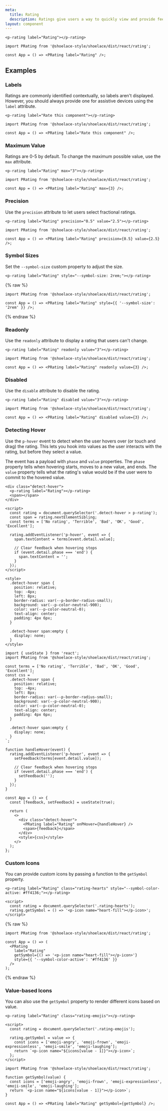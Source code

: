 ```yaml
---
meta:
  title: Rating
  description: Ratings give users a way to quickly view and provide feedback.
layout: component
---
```


```html:preview
<p-rating label="Rating"></p-rating>
```

```jsx:react
import PRating from '@shoelace-style/shoelace/dist/react/rating';

const App = () => <PRating label="Rating" />;
```

## Examples

### Labels

Ratings are commonly identified contextually, so labels aren't displayed. However, you should always provide one for assistive devices using the `label` attribute.

```html:preview
<p-rating label="Rate this component"></p-rating>
```

```jsx:react
import PRating from '@shoelace-style/shoelace/dist/react/rating';

const App = () => <PRating label="Rate this component" />;
```

### Maximum Value

Ratings are 0-5 by default. To change the maximum possible value, use the `max` attribute.

```html:preview
<p-rating label="Rating" max="3"></p-rating>
```

```jsx:react
import PRating from '@shoelace-style/shoelace/dist/react/rating';

const App = () => <PRating label="Rating" max={3} />;
```

### Precision

Use the `precision` attribute to let users select fractional ratings.

```html:preview
<p-rating label="Rating" precision="0.5" value="2.5"></p-rating>
```

```jsx:react
import PRating from '@shoelace-style/shoelace/dist/react/rating';

const App = () => <PRating label="Rating" precision={0.5} value={2.5} />;
```

### Symbol Sizes

Set the `--symbol-size` custom property to adjust the size.

```html:preview
<p-rating label="Rating" style="--symbol-size: 2rem;"></p-rating>
```

{% raw %}

```jsx:react
import PRating from '@shoelace-style/shoelace/dist/react/rating';

const App = () => <PRating label="Rating" style={{ '--symbol-size': '2rem' }} />;
```

{% endraw %}

### Readonly

Use the `readonly` attribute to display a rating that users can't change.

```html:preview
<p-rating label="Rating" readonly value="3"></p-rating>
```

```jsx:react
import PRating from '@shoelace-style/shoelace/dist/react/rating';

const App = () => <PRating label="Rating" readonly value={3} />;
```

### Disabled

Use the `disable` attribute to disable the rating.

```html:preview
<p-rating label="Rating" disabled value="3"></p-rating>
```

```jsx:react
import PRating from '@shoelace-style/shoelace/dist/react/rating';

const App = () => <PRating label="Rating" disabled value={3} />;
```

### Detecting Hover

Use the `p-hover` event to detect when the user hovers over (or touch and drag) the rating. This lets you hook into values as the user interacts with the rating, but before they select a value.

The event has a payload with `phase` and `value` properties. The `phase` property tells when hovering starts, moves to a new value, and ends. The `value` property tells what the rating's value would be if the user were to commit to the hovered value.

```html:preview
<div class="detect-hover">
  <p-rating label="Rating"></p-rating>
  <span></span>
</div>

<script>
  const rating = document.querySelector('.detect-hover > p-rating');
  const span = rating.nextElementSibling;
  const terms = ['No rating', 'Terrible', 'Bad', 'OK', 'Good', 'Excellent'];

  rating.addEventListener('p-hover', event => {
    span.textContent = terms[event.detail.value];

    // Clear feedback when hovering stops
    if (event.detail.phase === 'end') {
      span.textContent = '';
    }
  });
</script>

<style>
  .detect-hover span {
    position: relative;
    top: -4px;
    left: 8px;
    border-radius: var(--p-border-radius-small);
    background: var(--p-color-neutral-900);
    color: var(--p-color-neutral-0);
    text-align: center;
    padding: 4px 6px;
  }

  .detect-hover span:empty {
    display: none;
  }
</style>
```

```jsx:react
import { useState } from 'react';
import PRating from '@shoelace-style/shoelace/dist/react/rating';

const terms = ['No rating', 'Terrible', 'Bad', 'OK', 'Good', 'Excellent'];
const css = `
  .detect-hover span {
    position: relative;
    top: -4px;
    left: 8px;
    border-radius: var(--p-border-radius-small);
    background: var(--p-color-neutral-900);
    color: var(--p-color-neutral-0);
    text-align: center;
    padding: 4px 6px;
  }

  .detect-hover span:empty {
    display: none;
  }
`;

function handleHover(event) {
  rating.addEventListener('p-hover', event => {
    setFeedback(terms[event.detail.value]);

    // Clear feedback when hovering stops
    if (event.detail.phase === 'end') {
      setFeedback('');
    }
  });
}

const App = () => {
  const [feedback, setFeedback] = useState(true);

  return (
    <>
      <div class="detect-hover">
        <PRating label="Rating" onPHover={handleHover} />
        <span>{feedback}</span>
      </div>
      <style>{css}</style>
    </>
  );
};
```

### Custom Icons

You can provide custom icons by passing a function to the `getSymbol` property.

```html:preview
<p-rating label="Rating" class="rating-hearts" style="--symbol-color-active: #ff4136;"></p-rating>

<script>
  const rating = document.querySelector('.rating-hearts');
  rating.getSymbol = () => '<p-icon name="heart-fill"></p-icon>';
</script>
```

{% raw %}

```jsx:react
import PRating from '@shoelace-style/shoelace/dist/react/rating';

const App = () => (
  <PRating
    label="Rating"
    getSymbol={() => '<p-icon name="heart-fill"></p-icon>'}
    style={{ '--symbol-color-active': '#ff4136' }}
  />
);
```

{% endraw %}

### Value-based Icons

You can also use the `getSymbol` property to render different icons based on value.

```html:preview
<p-rating label="Rating" class="rating-emojis"></p-rating>

<script>
  const rating = document.querySelector('.rating-emojis');

  rating.getSymbol = value => {
    const icons = ['emoji-angry', 'emoji-frown', 'emoji-expressionless', 'emoji-smile', 'emoji-laughing'];
    return `<p-icon name="${icons[value - 1]}"></p-icon>`;
  };
</script>
```

```jsx:react
import PRating from '@shoelace-style/shoelace/dist/react/rating';

function getSymbol(value) {
  const icons = ['emoji-angry', 'emoji-frown', 'emoji-expressionless', 'emoji-smile', 'emoji-laughing'];
  return `<p-icon name="${icons[value - 1]}"></p-icon>`;
}

const App = () => <PRating label="Rating" getSymbol={getSymbol} />;
```
